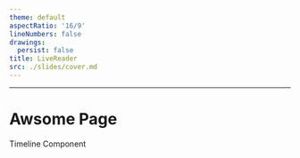 ```yaml
---
theme: default
aspectRatio: '16/9'
lineNumbers: false
drawings:
  persist: false
title: LiveReader
src: ./slides/cover.md
---
```


---

# Awsome Page
Timeline Component

<Timeline 
	width="60%" 
	:items="[
		'Interesting Timeline Item',
		'Some other interesting item',
		'And another one',
	]"
/>
